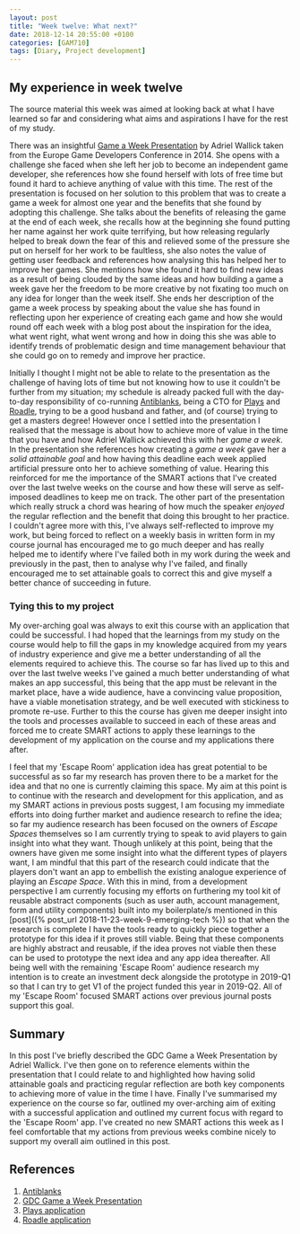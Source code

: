 ```yaml
---
layout: post
title: "Week twelve: What next?"
date: 2018-12-14 20:55:00 +0100
categories: [GAM710]
tags: [Diary, Project development]
---
```


## My experience in week twelve

The source material this week was aimed at looking back at what I have learned so far and considering what aims and aspirations I have for the rest of my study.

There was an insightful [Game a Week Presentation](https://archive.org/details/GDCEU2014Wallick) by Adriel Wallick taken from the Europe Game Developers Conference in 2014. She opens with a challenge she faced when she left her job to become an independent game developer, she references how she found herself with lots of free time but found it hard to achieve anything of value with this time. The rest of the presentation is focused on her solution to this problem that was to create a game a week for almost one year and the benefits that she found by adopting this challenge. She talks about the benefits of releasing the game at the end of each week, she recalls how at the beginning she found putting her name against her work quite terrifying, but how releasing regularly helped to break down the fear of this and relieved some of the pressure she put on herself for her work to be faultless, she also notes the value of getting user feedback and references how analysing this has helped her to improve her games. She mentions how she found it hard to find new ideas as a result of being clouded by the same ideas and how building a game a week gave her the freedom to be more creative by not fixating too much on any idea for longer than the week itself. She ends her description of the game a week process by speaking about the value she has found in reflecting upon her experience of creating each game and how she would round off each week with a blog post about the inspiration for the idea, what went right, what went wrong and how in doing this she was able to identify trends of problematic design and time management behaviour that she could go on to remedy and improve her practice.

Initially I thought I might not be able to relate to the presentation as the challenge of having lots of time but not knowing how to use it couldn't be further from my situation; my schedule is already packed full with the day-to-day responsibility of co-running [Antiblanks](http://www.antiblanks.com), being a CTO for [Plays](http://weareplays.com) and [Roadle](http://www.roadle.co.uk), trying to be a good husband and father, and (of course) trying to get a masters degree! However once I settled into the presentation I realised that the message is about how to achieve more of value in the time that you have and how Adriel Wallick achieved this with her *game a week*. In the presentation she references how creating a *game a week* gave her a *solid attainable goal* and how having this deadline each week applied artificial pressure onto her to achieve something of value. Hearing this reinforced for me the importance of the SMART actions that I've created over the last twelve weeks on the course and how these will serve as self-imposed deadlines to keep me on track. The other part of the presentation which really struck a chord was hearing of how much the speaker *enjoyed* the regular reflection and the benefit that doing this brought to her practice. I couldn't agree more with this, I've always self-reflected to improve my work, but being forced to reflect on a weekly basis in written form in my course journal has encouraged me to go much deeper and has really helped me to identify where I've failed both in my work during the week and previously in the past, then to analyse why I've failed, and finally encouraged me to set attainable goals to correct this and give myself a better chance of succeeding in future.

### Tying this to my project

My over-arching goal was always to exit this course with an application that could be successful. I had hoped that the learnings from my study on the course would help to fill the gaps in my knowledge acquired from my years of industry experience and give me a better understanding of all the elements required to achieve this. The course so far has lived up to this and over the last twelve weeks I've gained a much better understanding of what makes an app successful, this being that the app must be relevant in the market place, have a wide audience, have a convincing value proposition, have a viable monetisation strategy, and be well executed with stickiness to promote re-use. Further to this the course has given me deeper insight into the tools and processes available to succeed in each of these areas and forced me to create SMART actions to apply these learnings to the development of my application on the course and my applications there after.

I feel that my 'Escape Room' application idea has great potential to be successful as so far my research has proven there to be a market for the idea and that no one is currently claiming this space. My aim at this point is to continue with the research and development for this application, and as my SMART actions in previous posts suggest, I am focusing my immediate efforts into doing further market and audience research to refine the idea; so far my audience research has been focused on the owners of *Escape Spaces* themselves so I am currently trying to speak to avid players to gain insight into what they want. Though unlikely at this point, being that the owners have given me some insight into what the different types of players want, I am mindful that this part of the research could indicate that the players don't want an app to embellish the existing analogue experience of playing an *Escape Space*. With this in mind, from a development perspective I am currently focusing my efforts on furthering my tool kit of reusable abstract components (such as user auth, account management, form and utility components) built into my boilerplate/s mentioned in this [post]({% post_url 2018-11-23-week-9-emerging-tech %}) so that when the research is complete I have the tools ready to quickly piece together a prototype for this idea if it proves still viable. Being that these components are highly abstract and reusable, if the idea proves not viable then these can be used to prototype the next idea and any app idea thereafter. All being well with the remaining 'Escape Room' audience research my intention is to create an investment deck alongside the prototype in 2019-Q1 so that I can try to get V1 of the project funded this year in 2019-Q2. All of my 'Escape Room' focused SMART actions over previous journal posts support this goal.  

## Summary

In this post I've briefly described the GDC Game a Week Presentation by Adriel Wallick. I've then gone on to reference elements within the presentation that I could relate to and highlighted how having solid attainable goals and practicing regular reflection are both key components to achieving more of value in the time I have. Finally I've summarised my experience on the course so far, outlined my over-arching aim of exiting with a successful application and outlined my current focus with regard to the 'Escape Room' app. I've created no new SMART actions this week as I feel comfortable that my actions from previous weeks combine nicely to support my overall aim outlined in this post.

## References

1. [Antiblanks](http://www.antiblanks.com)
2. [GDC Game a Week Presentation](https://archive.org/details/GDCEU2014Wallick)
3. [Plays application](http://weareplays.com)
4. [Roadle application](http://www.roadle.co.uk)
